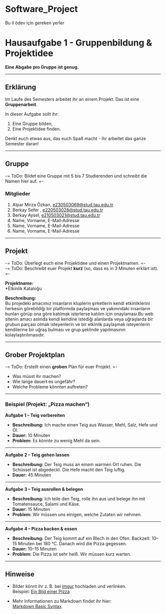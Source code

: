 # Software_Project
Bu il ödev için gereken yerler
# Hausaufgabe 1 - Gruppenbildung & Projektidee

**Eine Abgabe pro Gruppe ist genug.**

---

## Erklärung
Im Laufe des Semesters arbeitet ihr an einem Projekt.
Das ist eine **Gruppenarbeit**.  

In dieser Aufgabe sollt ihr:  
1. Eine Gruppe bilden,  
2. Eine Projektidee finden.  

Denkt euch etwas aus, das euch Spaß macht - ihr arbeitet das ganze Semester daran!

---

## Gruppe
-= ToDo: Bildet eine Gruppe mit 5 bis 7 Studierenden und schreibt die Namen hier auf. =-

### Mitglieder
1. Alpar Mirza Özkan, e230503069@stud.tau.edu.tr 
2. Berkay Sefer , e220503028@stud.tau.edu.tr  
3. Berkay Aysel, e210503021@stud.tau.edu.tr
4. Name, Vorname, E-Mail-Adresse  
5. Name, Vorname, E-Mail-Adresse  
6. Name, Vorname, E-Mail-Adresse  


---

## Projekt
-= ToDo: Überlegt euch eine Projektidee und einen Projektnamen. =-  
-= ToDo: Beschreibt euer Projekt **kurz** (so, dass es in 3 Minuten erklärt ist). =-

**Projektname:**  
*Etkinlik Kataloğu

**Beschreibung:**  
Bu projedeki amacımız insanların kluplerin şirketlerin kendi etkinliklerini herkesin görebildiği bir platformda paylaşması ve yakınındaki insanların bunları görüp ona göre katılmak isterlerse katılım için onaylaması.Bu web sitenin amacı aslında kendi kendine istediği alanlarda veya uğraşlarda bir grubun parçası olmak isteyenlerin ve bir etkinlik paylaşmak isteyenlerin kendilerine bir uğraş bulması ve grup şeklinde yapılmasının kolaylaştırılımasıdır. 

---

## Grober Projektplan
-= ToDo: Erstellt einen **groben** Plan für euer Projekt. =-  
- Was müsst ihr machen?  
- Wie lange dauert es ungefähr?  
- Welche Probleme könnten auftreten?  

---

### Beispiel (Projekt: „Pizza machen“)

**Aufgabe 1 – Teig vorbereiten**  
- **Beschreibung:** Ich mache einen Teig aus Wasser, Mehl, Salz, Hefe und Öl.  
- **Dauer:** 10 Minuten  
- **Problem:** Es könnte zu wenig Mehl da sein.  

---

**Aufgabe 2 – Teig gehen lassen**  
- **Beschreibung:** Der Teig muss an einem warmen Ort ruhen. Die Schüssel ist abgedeckt. Die Hefe macht den Teig luftig.  
- **Dauer:** 45 Minuten  

---

**Aufgabe 3 – Teig ausrollen & belegen**  
- **Beschreibung:** Ich teile den Teig, rolle ihn aus und belege ihn mit Tomatensauce, Salami und Käse.  
- **Dauer:** 15 Minuten  
- **Problem:** Wir müssen uns einigen, welche Zutaten wir nehmen.  

---

**Aufgabe 4 – Pizza backen & essen**  
- **Beschreibung:** Der Teig kommt auf ein Blech in den Ofen. Backzeit: 10–15 Minuten bei 180 °C. Danach wird die Pizza gegessen.  
- **Dauer:** 10–15 Minuten  
- **Problem:** Die Pizza ist sehr heiß. Wir müssen kurz warten.  

---

## Hinweise
- Bilder könnt ihr z. B. bei [imgur](https://www.imgur.com) hochladen und verlinken.  
  Beispiel: [Ein Bild einer Pizza](https://i.imgur.com/PmEODOY.jpg)  

- Mehr Informationen zu Markdown findet ihr hier:  
  [Markdown Basic Syntax](https://www.markdownguide.org/basic-syntax/)
